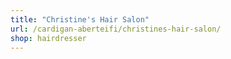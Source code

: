 ```yaml
---
title: "Christine's Hair Salon"
url: /cardigan-aberteifi/christines-hair-salon/
shop: hairdresser
---
```

